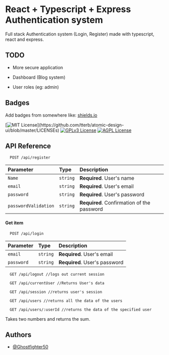 
# React + Typescript + Express Authentication system

Full stack Authentication system (Login, Register) made with typescript, react and express.



## TODO

- More secure application

- Dashboard (Blog system)

- User roles (eg: admin)


## Badges

Add badges from somewhere like: [shields.io](https://shields.io/)

[![MIT License](https://img.shields.io/apm/l/atomic-design-ui.svg?)](https://github.com/tterb/atomic-design-ui/blob/master/LICENSEs)
[![GPLv3 License](https://img.shields.io/badge/License-GPL%20v3-yellow.svg)](https://opensource.org/licenses/)
[![AGPL License](https://img.shields.io/badge/license-AGPL-blue.svg)](http://www.gnu.org/licenses/agpl-3.0)


## API Reference


```
  POST /api/register
```

| Parameter | Type     | Description                |
| :-------- | :------- | :------------------------- |
| `Name` | `string` | **Required**. User's name    |
| `email` | `string` | **Required**. User's email    |
| `password` | `string` | **Required**. User's password    |
| `passwordValidation` | `string` | **Required**. Confirmation of the password    |

#### Get item

```
  POST /api/login
```

| Parameter | Type     | Description                       |
| :-------- | :------- | :-------------------------------- |
| `email`      | `string` | **Required**. User's email |
| `password`      | `string` | **Required**. User's password |

```
  GET /api/logout //logs out current session
```
```
  GET /api/currentUser //Returns User's data
```
```
  GET /api/session //returns user's session
```
```
  GET /api/users //returns all the data of the users
```
```
  GET /api/users/:userId //returns the data of the specified user
```

Takes two numbers and returns the sum.


## Authors

- [@Ghostfighter50](https://www.github.com/Ghostfighter50)

